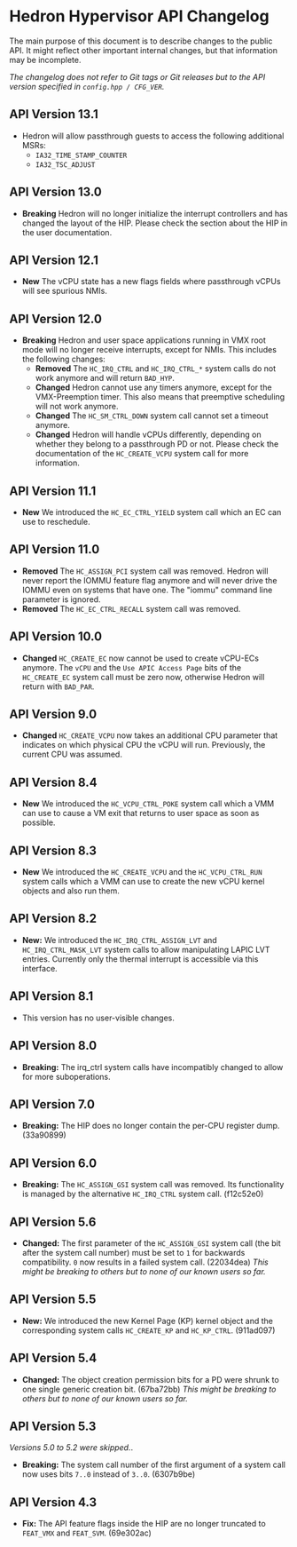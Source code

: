 # Hedron Hypervisor API Changelog

The main purpose of this document is to describe changes to the public API. It
might reflect other important internal changes, but that information may be incomplete.

*The changelog does not refer to Git tags or Git releases but to the API version
specified in `config.hpp / CFG_VER`.*

## API Version 13.1
- Hedron will allow passthrough guests to access the following additional MSRs:
    - `IA32_TIME_STAMP_COUNTER`
    - `IA32_TSC_ADJUST`

## API Version 13.0
- **Breaking** Hedron will no longer initialize the interrupt controllers and has changed the layout of the HIP.
  Please check the section about the HIP in the user documentation.

## API Version 12.1
- **New** The vCPU state has a new flags fields where passthrough vCPUs will see spurious NMIs.

## API Version 12.0
- **Breaking** Hedron and user space applications running in VMX root mode will no longer receive interrupts, except
  for NMIs. This includes the following changes:
  - **Removed** The `HC_IRQ_CTRL` and `HC_IRQ_CTRL_*` system calls do not work anymore and will return `BAD_HYP`.
  - **Changed** Hedron cannot use any timers anymore, except for the VMX-Preemption timer. This also means that
    preemptive scheduling will not work anymore.
  - **Changed** The `HC_SM_CTRL_DOWN` system call cannot set a timeout anymore.
  - **Changed** Hedron will handle vCPUs differently, depending on whether they belong to a passthrough PD or not.
    Please check the documentation of the `HC_CREATE_VCPU` system call for more information.

## API Version 11.1
- **New** We introduced the `HC_EC_CTRL_YIELD` system call which an EC can use to reschedule.

## API Version 11.0
- **Removed** The `HC_ASSIGN_PCI` system call was removed. Hedron will never report the IOMMU feature flag anymore and
  will never drive the IOMMU even on systems that have one. The "iommu" command line parameter is ignored.
- **Removed** The `HC_EC_CTRL_RECALL` system call was removed.

## API Version 10.0
- **Changed** `HC_CREATE_EC` now cannot be used to create vCPU-ECs anymore. The `vCPU` and the `Use APIC Access Page`
  bits of the `HC_CREATE_EC` system call must be zero now, otherwise Hedron will return with `BAD_PAR`.

## API Version 9.0
- **Changed** `HC_CREATE_VCPU` now takes an additional CPU parameter that indicates on which physical CPU the vCPU will
  run. Previously, the current CPU was assumed.

## API Version 8.4
- **New** We introduced the `HC_VCPU_CTRL_POKE` system call which a VMM can use to cause a VM exit that returns to user
  space as soon as possible.

## API Version 8.3
- **New** We introduced the `HC_CREATE_VCPU` and the `HC_VCPU_CTRL_RUN` system calls which a VMM can use
  to create the new vCPU kernel objects and also run them.

## API Version 8.2
- **New:** We introduced the `HC_IRQ_CTRL_ASSIGN_LVT` and `HC_IRQ_CTRL_MASK_LVT` system calls to allow
  manipulating LAPIC LVT entries. Currently only the thermal interrupt is accessible via this interface.

## API Version 8.1
- This version has no user-visible changes.

## API Version 8.0
- **Breaking:** The irq_ctrl system calls have incompatibly changed to allow for more suboperations.

## API Version 7.0
- **Breaking:** The HIP does no longer contain the per-CPU register dump. (33a90899)

## API Version 6.0
<!-- Full changelog: 79fc6e45..52590e1c -->
- **Breaking:** The `HC_ASSIGN_GSI` system call was removed. Its functionality is managed by the alternative
  `HC_IRQ_CTRL` system call. (f12c52e0)

## API Version 5.6
<!-- Full changelog: 771afd44..79fc6e45 -->
- **Changed:** The first parameter of the `HC_ASSIGN_GSI` system call (the bit after the system call number) must be
  set to `1` for backwards compatibility. `0` now results in a failed system call. (22034dea)
  *This might be breaking to others but to none of our known users so far.*

## API Version 5.5
<!-- Full changelog: adb99efc..771afd44 -->
- **New:** We introduced the new Kernel Page (KP) kernel object and the corresponding system calls `HC_CREATE_KP` and
  `HC_KP_CTRL`. (911ad097)

## API Version 5.4
<!-- Full changelog: 0c7a4496..adb99efc -->
- **Changed:** The object creation permission bits for a PD were shrunk to one single generic creation bit. (67ba72bb)
  *This might be breaking to others but to none of our known users so far.*

## API Version 5.3
*Versions 5.0 to 5.2 were skipped.*.
<!-- Full changelog: 95b5db56..0c7a4496 -->
- **Breaking:** The system call number of the first argument of a system call now uses bits `7..0` instead of `3..0`.
  (6307b9be)

## API Version 4.3
- **Fix:** The API feature flags inside the HIP are no longer truncated to `FEAT_VMX` and `FEAT_SVM`. (69e302ac)
